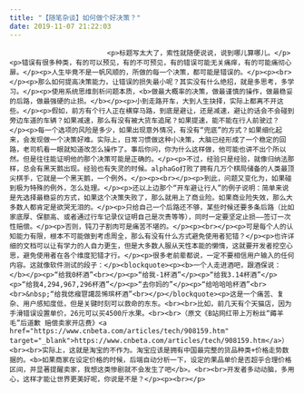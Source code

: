 ```yaml
---
title: "【随笔杂谈】如何做个好决策？"
date: 2019-11-07 21:22:03
---
```



                            <p>标题写太大了，索性就随便说说，说到哪儿算哪儿。</p><p>错误有很多种类，有的可以预见，有的不可预见，有的错误可能无关痛痒，有的可能痛彻心扉。</p><p>人生毕竟不是一帆风顺的，所做的每一个决策，都可能是错误的。</p><p><br></p><p>那么如何提高决策能力，让错误的损失最小呢？其实没有什么绝招，就是多思考，多学习。</p><p>使用系统思维剖析问题本质，<b>做最大概率的决策，做最谨慎的操作，做最稳妥的后路，做最强硬的止损。</b></p><p>小到走路开车，大到人生抉择，实际上都离不开这些。</p><p>假如，前方有个行人正在横穿马路，到底是避让，还是减速，避让的话会不会碰到旁边车道的车辆？如果减速，那么有没有被大货车追尾？如果提速，能不能在行人前驶过？</p><p>每一个选项的风险是多少，如果出现意外情况，有没有“兜底”的方式？如果细化起来，会发现做一个决策好难。实际上，日常习惯做这种小决策，大脑已经形成了一个稳定的回路，老司机看一眼就知道改怎么操作了。事后你问，你为什么这样做，他可能也讲不出个所以然。但是往往能证明他的那个决策可能是正确的。</p><p>不过，经验只是经验，就像归纳法那样，总会有黑天鹅出现。经验也有失灵的时候。alphaGo打败了拥有几万个棋局储备的人类最顶尖棋手，它就是一个黑天鹅，一个例外。</p><p><br></p><p>到此，问题又变化为，如果碰到极为特殊的例外，怎么处理。</p><p>还以上边那个“开车避让行人”的例子说明：简单来说是先选择最稳妥的方式，如果这个决策失败了，那么就用上了商业险。如果商业险失效，那么大多数人都肯定是欲哭无泪的。</p><p>只给自己一个后路还不够，某些时候还要多条后路（比如家底厚、保额高、或者通过行车记录仪证明自己是次责等等），同时一定要坚定止损——签订一次性赔偿。</p><p>否则，钝刀子割肉可是痛苦不堪的。</p><p><br></p><p>可是每个人的认知能力有限，根本不可能做到考虑周全，那么有没有什么方式避免使用者犯错？</p><p>也许详细的文档可以让有学力的人自力更生，但是大多数人服从天性本能的懒惰，这就要开发者挖空心思，避免使用者在各个维度犯错才行。</p><p>很多老前辈都说，一定不要相信用户输入的任何内容。这就像软件测试的段子：</p><blockquote><p><b>一个人走进酒吧，跟酒保说：</b></p><p>“给我0杯酒”<br></p><p>“给我-1杯酒”</p><p>“给我3.14杯酒”</p><p>“给我4,294,967,296杯酒”</p><p>“去你妈的”</p><p>“给哈哈哈杯酒”<br><br>&nbsp;“给我俧瘊冟譪蕊悕瑸杯酒”<br></p></blockquote><p>这是一个痛苦、复杂、用户感知度低，但是关键时刻可以救命的东东。<br><br>比如，前几天有个天猫店，因为手滑错误设置单价，26元可以买4500斤水果。<br><br>（原文《B站网红带上万粉丝“薅羊毛”后道歉 赔偿卖家开店费》<a href="https://www.cnbeta.com/articles/tech/908159.htm" target="_blank">https://www.cnbeta.com/articles/tech/908159.htm</a>）<br><br>实际上，这就是淘宝的不作为。淘宝应该是拥有中国最完整的货品种类+价格走势数据的。<b>如果商家在设定价格的时候，后端自动分析一下，设定的果品单价是否超乎合理价格区间，并显著提醒卖家，我想这类惨剧就不会发生了吧</b>。<br><br>开发者多动动脑，多用心，这样才能让世界更美好呢，你说是不是？</p><p><br></p>
